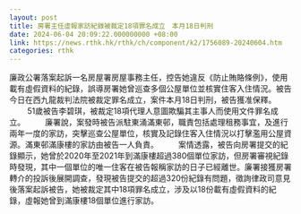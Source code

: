 ```yaml
---
layout: post
title: 房署主任虛報家訪紀錄被裁定18項罪名成立　本月18日判刑
date: 2024-06-04 20:09:22.000000000 +08:00
link: https://news.rthk.hk/rthk/ch/component/k2/1756089-20240604.htm
categories: rthk
---
```


廉政公署落案起訴一名房屋署房屋事務主任，控告她違反《防止賄賂條例》，使用載有虛假資料的紀錄，誤導房署她曾巡查多個公屋單位並核實住客入住情況。被告今日在西九龍裁判法院被裁定罪名成立，案件本月18日判刑，被告獲准保釋。
　　 
51歲被告李碧琪，被裁定18項代理人意圖欺騙其主事人而使用文件罪名成立。
　　 
廉署說，案發時被告派駐東涌滿東邨，職責包括處理租務事宜，及進行兩年一度的家訪，突擊巡查公屋單位，核實及記錄住客入住情況以打擊濫用公屋資源。滿東邨滿康樓的家訪由被告一人負責。
　　 
案情透露，被告向房署提交的紀錄顯示，她曾於2020年至2021年到滿康樓超過380個單位家訪，但房署審視紀錄時發現，其中一個單位的唯一住客在被告報稱家訪的日子已經離世。廉署接獲房署轉介的投訴後展開調查，發現被告提交的超過320份紀錄有問題，徵詢律政司意見後落案起訴被告，她被裁定其中18項罪名成立，涉及以18份載有虛假資料的紀錄，虛報她曾到滿康樓18個單位進行家訪。
　　
